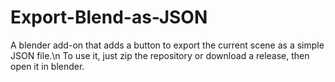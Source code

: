 # Export-Blend-as-JSON
A blender add-on that adds a button to export the current scene as a simple JSON file.\n
To use it, just zip the repository or download a release, then open it in blender.
